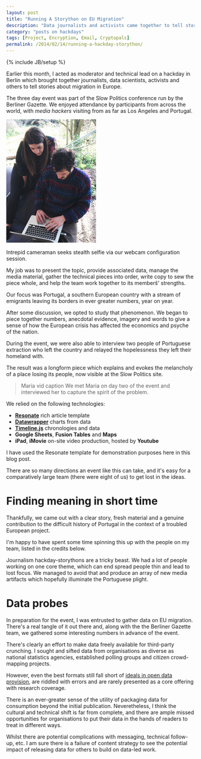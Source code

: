 ```yaml
---
layout: post
title: "Running A Storython on EU Migration"
description: "Data journalists and activists came together to tell stories about migration in the EU"
category: "posts on hackdays"
tags: [Project, Encryption, Email, Cryptopals]
permalink: /2014/02/14/running-a-hackday-storython/
---
```

{% include JB/setup %}

Earlier this month, I acted as moderator and technical lead on a hackday in Berlin which brought together journalists, data scientists, activists and others to tell stories about migration in Europe.

The three day event was part of the Slow Politics conference run by the Berliner Gazette. We enjoyed attendance by participants from across the world, with *media hackers* visiting from as far as Los Angeles and Portugal.

<div class="image-right-box small"><img class="image-right" src='/images/t4h-encryption.jpg'>
	<p>Intrepid cameraman seeks stealth selfie via our webcam configuration session.</p>
</div>

My job was to present the topic, provide associated data, manage the media material, gather the technical pieces into order, write copy to sew the piece whole, and help the team work together to its memberŝ' strengths.

Our focus was Portugal, a southern European country with a stream of emigrants leaving its borders in ever greater numbers, year on year.

After some discussion, we opted to study that phenomenon. We began to piece together numbers, anecdotal evidence, imagery and words to give a sense of how the European crisis has affected the economics and psyche of the nation.

During the event, we were also able to interview two people of Portuguese extraction who left the country and relayed the hopelessness they left their homeland with.

The result was a longform piece which explains and evokes the melancholy of a place losing its people, now visible at the Slow Politics site.

> Maria vid
caption We met Maria on day two of the event and interviewed her to capture the spirit of the problem.

We relied on the following technologies:

- **[Resonate](https://github.com/jplusplus/resonate2014)** rich article template
- **[Datawrapper](https://datawrapper.de/)** charts from data
- **[Timeline.js](http://timeline.knightlab.com/)** chronologies and data
- **Google Sheets**, **Fusion Tables** and **Maps**
- **iPad**, **iMovie** on-site video production, hosted by **Youtube**

I have used the Resonate template for demonstration purposes here in this blog post. 

There are so many directions an event like this can take, and it's easy for a comparatively large team (there were eight of us) to get lost in the ideas.

# Finding meaning in short time

Thankfully, we came out with a clear story, fresh material and a genuine contribution to the difficult history of Portugal in the context of a troubled European project.

I'm happy to have spent some time spinning this up with the people on my team, listed in the credits below.

Journalism hackday-storythons are a tricky beast. We had a lot of people working on one core theme, which can end spread people thin and lead to lost focus. We managed to avoid that and produce an array of new media artifacts which hopefully illuminate the Portuguese plight.

# Data probes

In preparation for the event, I was entrusted to gather data on EU migration. There's a real tangle of it out there and, along with the the Berliner Gazette team, we gathered some interesting numbers in advance of the event.

There's clearly an effort to make data freely available for third-party crunching. I sought and sifted data from organisations as diverse as national statistics agencies, established polling groups and citizen crowd-mapping projects.

However, even the best formats still fall short of [ideals in open data provision](https://github.com/nickstenning/put-it-in-a-box), are riddled with errors and are rarely presented as a core offering with research coverage.

There is an ever-greater sense of the utility of packaging data for consumption beyond the initial publication. Neveretheless, I think the cultural and technical shift is far from complete, and there are ample missed opportunities for organisations to put their data in the hands of readers to treat in different ways.

Whilst there are potential complications with messaging, technical follow-up, etc. I am sure there is a failure of content strategy to see the potential impact of releasing data for others to build on data-led work.
